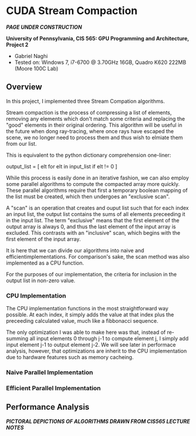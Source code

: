 CUDA Stream Compaction
======================

***PAGE UNDER CONSTRUCTION***

**University of Pennsylvania, CIS 565: GPU Programming and Architecture, Project 2**

* Gabriel Naghi
* Tested on: Windows 7, i7-6700 @ 3.70GHz 16GB, Quadro K620 222MB (Moore 100C Lab)

## Overview

In this project, I implemented three Stream Compation algorithms.

Stream compaction is the process of compressing a list of elements, removing any elements 
which don't match some criteria and replacing the "good" elements in their original ordering. 
This algorithm will be useful in the future when dong ray-tracing, where once rays have escaped 
the scene, we no longer need to process them and thus wish to elmiate them from our list.

This is equivalent to the python dictionary comprehension one-liner:

output_list = [ elt for elt in input_list if elt != 0 ]

While this process is easily done in an iterative fashion, we can also employ some parallel algorithms 
to compute the compacted array more quickly. These parallel algorithms require that first a temporary boolean 
mapping of the list must be created, which then undergoes an "exclusive scan". 

A "scan" is an operation that creates and ouput list such that for each index an input list, the output list 
contains the sums of all elements preceeding it in the input list. The term "exclusive" means that the first 
element of the output array is always 0, and thus the last element of the input array is excluded. This contrasts 
with an "inclusive" scan, which begins with the first element of the input array.

It is here that we can divide our algorithms into naive and efficientimplementations. For comparison's sake, 
the scan method was also implemented as a CPU function.

For the purposes of our implementation, the criteria for inclusion in the output list in non-zero value.

### CPU Implementation

The CPU implementation functions in the most straightforward way possible. At each index, it simply adds the value at that index plus the preceeding calculated value, much like a fibbonacci sequence. 

The only optimization I was able to make here was that, instead of re-summing all input elements 0 through j-1 to compute 
element j, I simply add input element j-1 to output element j-2. We will see later in performace analysis, however, that
optimizations are inherit to the CPU implementation due to hardware features such as memory cacheing. 





### Naive Parallel Implementation

### Efficient Parallel Implementation 


## Performance Analysis

***PICTORAL DEPICTIONS OF ALGORITHMS DRAWN FROM CIS565 LECTURE NOTES***
